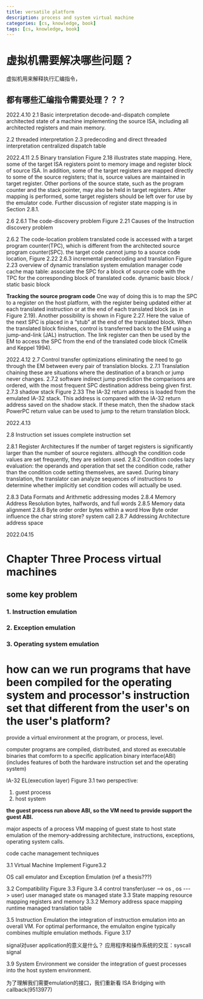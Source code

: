 ```yaml
---
title: versatile platform
description: process and system virtual machine
categories: [cs, knowledge, book]
tags: [cs, knowledge, book]
---
```

# 虚拟机需要解决哪些问题？
虚拟机用来解释执行汇编指令，
## 都有哪些汇编指令需要处理？？？




2022.4.10
2.1 Basic interpretation
decode-and-dispatch
complete architected state of a machine implementing the source ISA, including all architected registers and main memory.

2.2 threaded interpretation
2.3 predecoding and direct threaded interpretation
centralized dispatch table

2022.4.11
2.5 Binary translation
Figure 2.18 illustrates state mapping. Here, some of the target ISA registers point to memory image and register block of source ISA. In addition, some of the target registers are mapped directly to some of the source registers; that is, source values are maintained in target register. Other portions of the source state, such as the program counter and the stack pointer, may also be held in target registers. After mapping is performed, some target
registers should be left over for use by the emulator code. Further discussion of register state mapping is in Section 2.8.1.

2.6
2.6.1 The code-discovery problem
Figure 2.21 Causes of the Instruction discovery problem

2.6.2 The code-location problem
translated code is accessed with a target program counter(TPC), which is different from the architected source program counter(SPC).
the target code cannot jump to a source code location, Figure 2.22
2.6.3 incremental predecoding and translation
Figure 2.23 overview of dynamic translation system
emulation manager
code cache
map table: associate the SPC for a block of source code with the TPC for the corresponding block of translated code.
dynamic basic block / static basic block

__Tracking the source program code__
One way of doing this is to map the SPC to a register on the host platform, with the register being updated either at each translated instruction or at the end of each translated block (as in Figure 2.19). Another possibility is shown in Figure 2.27. Here the value of the next SPC is placed in a “stub” at the end of the translated block. When the translated block finishes, control is transferred back to the EM using a jump-and-link (JAL) instruction. The link register can then be used by the EM to access the SPC from the end of the translated code block (Cmelik and Keppel 1994).

2022.4.12
2.7 Control transfer optimizations
eliminating the need to go through the EM between every pair of translation blocks.
2.7.1 Translation chaining
these are situations where the destination of a branch or jump never changes.
2.7.2 software indirect jump prediction
the comparisons are ordered, with the most frequent SPC destination address being given first.
2.7.3 shadow stack
Figure 2.33
The IA-32 return address is loaded from the emulated IA-32 stack. This address is compared with the IA-32 return address saved on the shadow stack. If these match, then the shadow stack PowerPC return value can be used to jump to the return translation block.



2022.4.13

2.8 Instruction set issues
complete instruction set

2.8.1 Register Architectures
If the number of target registers is significantly larger than the number of source registers.
although the condition code values are set frequently, they are seldom used. 
2.8.2 Condition codes
lazy evaluation: the operands and operation that set the condition code, rather than the condition code setting themselves, are saved.
During binary translation, the translator can analyze sequences of instructions to determine whether implicitly set condition codes will actually be used.

2.8.3 Data Formats and Arithmetic
addressing modes
2.8.4 Memory Address Resolution
bytes, halfwords, and full words
2.8.5 Memory data alignment
2.8.6 Byte order
order bytes within a word
How Byte order influence the char string store?
system call
2.8.7 Addressing Architecture
address space

2022.04.15


# Chapter Three Process virtual machines
## some key problem

### 1. Instruction emulation
### 2. Exception emulation
### 3. Operating system emulation







# how can we run programs that have been compiled for the operating system and processor's instruction set that different from the user's on the user's platform?

provide a virtual environment at the program, or process, level.

computer programs are compiled, distributed, and stored as executable binaries that comform to a specific application binary interface(ABI)(includes features of both the hardware instruction set and the operating system)

IA-32 EL(execution layer)
Figure 3.1
two perspective: 
1. guest process 
2. host system

**the guest process run above ABI, so the VM need to provide support the guest ABI.**

major aspects of a process VM
mapping of guest state to host state
emulation of the memory-addressing architecture, 
instructions, 
exceptions, 
operating system calls.

code cache management techniques

3.1 Virtual Machine Implement
Figure3.2

OS call emulator and Exception Emulation (ref a thesis???)

3.2 Compatibility
Figure 3.3
Figure 3.4
control transfer(user --> os , os ---> user)
user managed state
os managed state
3.3 State mapping
resource mapping 
registers and memory
3.3.2 Memory address space mapping
runtime managed translation table


3.5 Instruction Emulation
the integration of instruction emulation into an overall VM.
For optimal performance, the emulaiton engine typically combines multiple emulation methods.
Figure 3.17

signal对user application的意义是什么？
应用程序和操作系统的交互：syscall signal


3.9 System Environment
we consider the integration of guest processes into the host system environment.

为了理解我们需要emulation的接口，我们重新看 ISA Bridging with callback(9513977)

